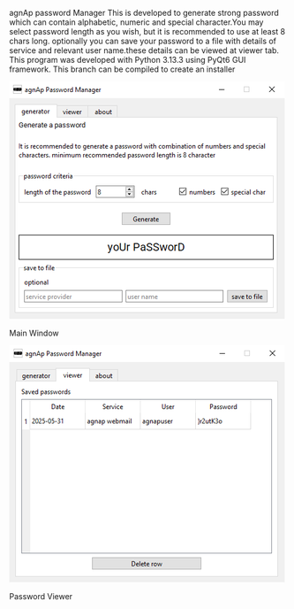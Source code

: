 agnAp password Manager
This is developed to generate strong password which can contain alphabetic, numeric and special character.You may select password length as you wish, but it is recommended to use at least 8 chars long.
optionally you can save your password to a file with details of service and relevant user name.these details can be viewed at viewer tab.
This program was developed with Python 3.13.3 using PyQt6 GUI framework.
This branch can be compiled to create an installer

![screenshot of the main window](Assets/mainwindow.PNG)

Main Window

![screenshot of the password_table](Assets/password_table.PNG)

Password Viewer
